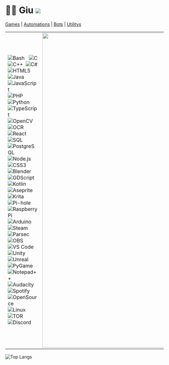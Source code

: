 # 👋🏻 Giu <img src="https://views.whatilearened.today/views/github/o-giu/views.svg"/>
[Games](https://github.com/stars/o-giu/lists/games) | [Automations](https://github.com/stars/o-giu/lists/automations) | [Bots](https://github.com/stars/o-giu/lists/bots) | [Utilitys](https://github.com/stars/o-giu/lists/utilitys)
<!-- <img src="https://upload.wikimedia.org/wikipedia/commons/0/05/Flag_of_Brazil.svg" alt="Bandeira do Brasil" width="20"/> $\textcolor{green}{Eu\ gosto\ de\ desenvolver\ jogos\ e\ programas\ em\ geral}$.<br><img src="https://upload.wikimedia.org/wikipedia/en/a/a4/Flag_of_the_United_States.svg" alt="Bandeira dos EUA" width="20"/> $\textcolor{red}{I\ like\ developing\ games\ and\ programs\ in\ general}$.<br><br> -->
| | |
|:--|--:|
| <div align="justify">![Bash](https://img.shields.io/badge/Bash-4A4A4A?style=flat&logoColor=white) ![C](https://img.shields.io/badge/C-4A4A4A?style=flat&logoColor=white) ![C++](https://img.shields.io/badge/C++-4A4A4A?style=flat&logoColor=white) ![C#](https://img.shields.io/badge/C%23-4A4A4A?style=flat&logo=csharp&logoColor=white) ![HTML5](https://img.shields.io/badge/HTML5-4A4A4A?style=flat&logoColor=white) ![Java](https://img.shields.io/badge/Java-4A4A4A?style=flat&logoColor=white) ![JavaScript](https://img.shields.io/badge/JavaScript-4A4A4A?style=flat&logoColor=white) ![PHP](https://img.shields.io/badge/PHP-4A4A4A?style=flat&logoColor=white) ![Python](https://img.shields.io/badge/Python-4A4A4A?style=flat&logoColor=white) ![TypeScript](https://img.shields.io/badge/TypeScript-4A4A4A?style=flat&logoColor=white) ![OpenCV](https://img.shields.io/badge/OpenCV-4A4A4A?style=flat&logoColor=white) ![OCR](https://img.shields.io/badge/OCR-4A4A4A?style=flat&logoColor=white) ![React](https://img.shields.io/badge/React-4A4A4A?style=flat&logoColor=white) ![SQL](https://img.shields.io/badge/SQL-4A4A4A?style=flat&logoColor=white) ![PostgreSQL](https://img.shields.io/badge/PostgreSQL-4A4A4A?style=flat&logoColor=white) ![Node.js](https://img.shields.io/badge/Node.js-4A4A4A?style=flat&logoColor=white) ![CSS3](https://img.shields.io/badge/CSS3-4A4A4A?style=flat&logoColor=white) ![Blender](https://img.shields.io/badge/Blender-4A4A4A?style=flat&logoColor=white) ![GDScript](https://img.shields.io/badge/GDScript-4A4A4A?style=flat&logoColor=white) ![Kotlin](https://img.shields.io/badge/Kotlin-4A4A4A?style=flat&logoColor=white) ![Aseprite](https://img.shields.io/badge/Aseprite-4A4A4A?style=flat&logoColor=white) ![Krita](https://img.shields.io/badge/Krita-4A4A4A?style=flat&logoColor=white) ![Pi-hole](https://img.shields.io/badge/Pi--hole-4A4A4A?style=flat&logoColor=white) ![Raspberry Pi](https://img.shields.io/badge/Raspberry%20Pi-4A4A4A?style=flat&logoColor=white) ![Arduino](https://img.shields.io/badge/Arduino-4A4A4A?style=flat&logoColor=white) ![Steam](https://img.shields.io/badge/Steam-4A4A4A?style=flat&logoColor=white) ![Parsec](https://img.shields.io/badge/Parsec-4A4A4A?style=flat&logoColor=white) ![OBS](https://img.shields.io/badge/OBS-4A4A4A?style=flat&logoColor=white) ![VS Code](https://img.shields.io/badge/VS%20Code-4A4A4A?style=flat&logoColor=white) ![Unity](https://img.shields.io/badge/Unity-4A4A4A?style=flat&logoColor=white) ![Unreal](https://img.shields.io/badge/Unreal-4A4A4A?style=flat&logoColor=white) ![PyGame](https://img.shields.io/badge/PyGame-4A4A4A?style=flat&logoColor=white) ![Notepad++](https://img.shields.io/badge/Notepad++-4A4A4A?style=flat&logoColor=white) ![Audacity](https://img.shields.io/badge/Audacity-4A4A4A?style=flat&logoColor=white) ![Spotify](https://img.shields.io/badge/Spotify-4A4A4A?style=flat&logoColor=white) ![OpenSource](https://img.shields.io/badge/OpenSource-4A4A4A?style=flat&logoColor=white) ![Linux](https://img.shields.io/badge/Linux-4A4A4A?style=flat&logoColor=white) ![TOR](https://img.shields.io/badge/TOR-4A4A4A?style=flat&logoColor=white) ![Discord](https://img.shields.io/badge/Discord-4A4A4A?style=flat&logoColor=white)</div> | <img src="https://github.com/user-attachments/assets/e044306e-3401-4f9c-8ec2-94b8ad1b1f9f" width="1000" alt="Imagem do perfil"> |

![Top Langs](https://github-readme-stats.vercel.app/api/top-langs/?username=o-giu&hide_progress=true)

